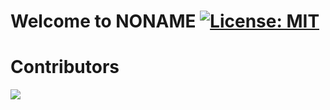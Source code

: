 

# Welcome to NONAME [![License: MIT](https://img.shields.io/badge/License-MIT-yellow.svg)](https://opensource.org/licenses/MIT)

# Contributors
<a href="https://github.com/Dmolina-power/artscape/graphs/contributors">
  <img src="https://contrib.rocks/image?repo=Dmolina-power/artscape" />
</a>


